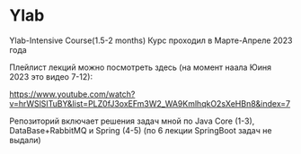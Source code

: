 # Ylab
Ylab-Intensive Course(1.5-2 months)
Курс проходил в Марте-Апреле 2023 года

Плейлист лекций можно посмотреть здесь (на момент наала Юиня 2023 это видео 7-12):

https://www.youtube.com/watch?v=hrWSlSITuBY&list=PLZ0fJ3oxEFm3W2_WA9KmlhqkO2sXeHBn8&index=7

Репозиторий включает решения задач мной по Java Core (1-3), DataBase+RabbitMQ и Spring (4-5) (по 6 лекции SpringBoot задач не выдали)
